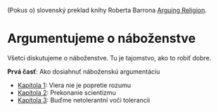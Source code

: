 (Pokus o) slovenský preklad knihy Roberta Barrona [Arguing Religion](https://www.amazon.com/Arguing-Religion-Bishop-Speaks-Facebook/dp/1943243379).

# Argumentujeme o náboženstve

Všetci diskutujeme o náboženstve. Tu je tajomstvo, ako to robiť dobre.

**Prvá časť**: Ako dosiahnuť náboženskú argumentáciu

* [Kapitola 1](Kapitola1.md): Viera nie je popretie rozumu
* [Kapitola 2](Kapitola2.md): Prekonanie scientizmu
* [Kapitola 3](Kapitola3.md): Buďme netolerantní voči tolerancii
